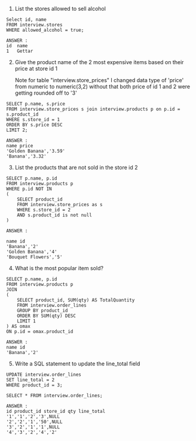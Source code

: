 1. List the stores allowed to sell alcohol
```
Select id, name 
FROM interview.stores
WHERE allowed_alcohol = true;

ANSWER : 
id	name
1	Gettar
```

2. Give the product name of the 2 most expensive items based on their price at store id 1

	Note for table "interview.store_prices" I changed data type of 'price' from numeric to numeric(3,2) without that both price of id 1 and 2 were getting rounded off to '3'
```
SELECT p.name, s.price
FROM interview.store_prices s join interview.products p on p.id = s.product_id
WHERE s.store_id = 1
ORDER BY s.price DESC
LIMIT 2;

ANSWER : 
name price
'Golden Banana','3.59'
'Banana','3.32'
```

3. List the products that are not sold in the store id 2

```
SELECT p.name, p.id 
FROM interview.products p 
WHERE p.id NOT IN 
(
	SELECT product_id 
	FROM interview.store_prices as s
	WHERE s.store_id = 2 
	AND s.product_id is not null
)

ANSWER : 

name id
'Banana','2'
'Golden Banana','4'
'Bouquet Flowers','5'
```

4. What is the most popular item sold?
```
SELECT p.name, p.id
FROM interview.products p 
JOIN 
(
	SELECT product_id, SUM(qty) AS TotalQuantity
	FROM interview.order_lines 
	GROUP BY product_id
	ORDER BY SUM(qty) DESC
	LIMIT 1
) AS omax
ON p.id = omax.product_id

ANSWER : 
name id
'Banana','2'
```

5. Write a SQL statement to update the line_total field

```
UPDATE interview.order_lines 
SET line_total = 2 
WHERE product_id = 3;

SELECT * FROM interview.order_lines;

ANSWER : 
id product_id store_id qty line_total
'1','1','2','3',NULL
'2','2','1','50',NULL
'3','2','1','1',NULL
'4','3','2','4','2'
```
